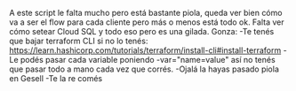 A este script le falta mucho pero está bastante piola, queda ver bien cómo va a ser el flow para cada cliente
pero más o menos está todo ok. Falta ver cómo setear Cloud SQL y todo eso pero es una gilada.
Gonza:
-Te tenés que bajar terraform CLI si no lo tenés: https://learn.hashicorp.com/tutorials/terraform/install-cli#install-terraform
-Le podés pasar cada variable poniendo -var="name=value" así no tenés que pasar todo a mano cada vez que corrés.
-Ojalá la hayas pasado piola en Gesell
-Te la re comés